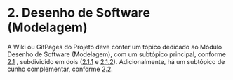 # 2. Desenho de Software (Modelagem)

A Wiki ou GitPages do Projeto deve conter um tópico dedicado ao Módulo Desenho de Software (Modelagem), com um subtópico principal, conforme [2.1](/docs/2.Modelagem/2.1.ModelagemTradicional.md)
, subdividido em dois ([2.1.1](/docs/2.Modelagem/2.1.1.UMLEstaticos.md) e [2.1.2](/docs/2.Modelagem/2.1.2.UMLDinamicos.md)). Adicionalmente, há um subtópico de cunho complementar, conforme [2.2](/docs/2.Modelagem/2.2.ParticipacoesModelagem.md).
